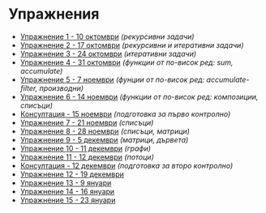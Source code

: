 Упражнения
==========

* [Упражнение 1 - 10 октомври](01/) _(рекурсивни задачи)_
* [Упражнение 2 - 17 октомври](02/) _(рекурсивни и итеративни задачи)_
* [Упражнение 3 - 24 октомври](03/) _(итеративни задачи)_
* [Упражнение 4 - 31 октомври](04/) _(функции от по-висок ред: sum, accumulate)_
* [Упражнение 5 - 7 ноември](05/) _(фунции от по-висок ред: accumulate-filter, производни)_
* [Упражнение 6 - 14 ноември](06/) _(функции от по-висок ред: композиции, списъци)_
* [Консултация - 15 ноември](extra-01/) _(подготовка за първо контролно)_
* [Упражнение 7 - 21 ноември](07/) _(списъци)_
* [Упражнение 8 - 28 ноември](08/) _(списъци, матрици)_
* [Упражнение 9 - 5 декември](09/) _(матрици, дървета)_
* [Упражнение 10 - 11 декември](10/) _(графи)_
* [Упражнение 11 - 12 декември](11/) _(потоци)_
* [Консултация - 12 декември](extra-02/) _(подготовка за второ контролно)_
* [Упражнение 12 - 19 декември](12/)
* [Упражнение 13 - 9 януари](13/)
* [Упражнение 14 - 16 януари](14/)
* [Упражнение 15 - 23 януари](15/)
